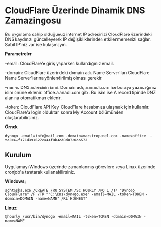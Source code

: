 # CloudFlare Üzerinde Dinamik DNS Zamazingosu

Bu uygulama sahip olduğunuz internet IP adresinizi CloudFlare üzerindeki DNS kaydınızı güncelleyerek IP değişikliklerinden etkilenmemenizi sağlar. Sabit IP'niz var ise bulaşmayın.

**Parametreler**

-email:
CloudFlare'e giriş yaparken kullandığınız email.

-domain:
CloudFlare üzerindeki domain adı. Name Server'ları CloudFlare Name Server'larına yönlendirilmiş olması gerekir.

-name:
DNS adresinin ismi. Domain adı, alanadi.com ise buraya yazacağınız isim önüne eklenir. office.alanadi.com gibi. Bu isim ise A record tipinde DNZ alanına otomatikman eklenir.

-token:
CloudFlare API Key. CloudFlare hesabınıza ulaşmak için kullanılır. CloudFlare'a login olduktan sonra My Account bölümünden oluşturabilirsiniz.


**Örnek**

    dynogo -email=info@mail.com -domain=maestropanel.com -name=office  -token=f171d891627e444f8b42d8d07e0aa573

## Kurulum

Uygulamayı Windows üzerinde zamanlanmış görevlere veya Linux üzerinde cronjob'a tanıtarak kullanabilirsiniz.

**Windows;**

    schtasks.exe /CREATE /RU SYSTEM /SC HOURLY /MO 1 /TN "Dynogo CloudFlare" /F /TR ""C:\Dns\dynogo.exe" -email=MAIL -token=TOKEN -domain=DOMAIN -name=NAME" /RL HIGHEST"

**Linux;**

	@hourly /usr/bin/dynogo -email=MAIL -token=TOKEN -domain=DOMAIN -name=NAME

